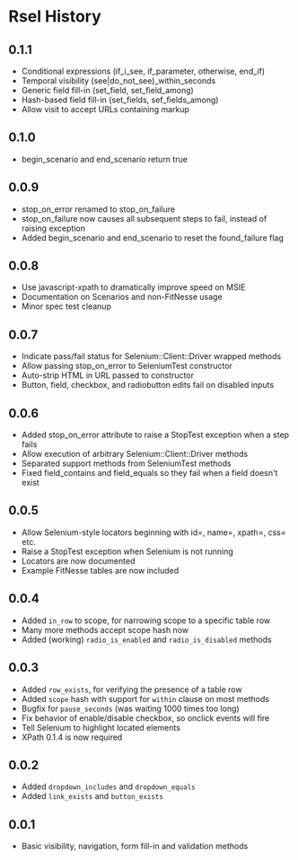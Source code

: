 Rsel History
============

0.1.1
-----

- Conditional expressions (if_i_see, if_parameter, otherwise, end_if)
- Temporal visibility (see|do_not_see)_within_seconds
- Generic field fill-in (set_field, set_field_among)
- Hash-based field fill-in (set_fields, sef_fields_among)
- Allow visit to accept URLs containing markup


0.1.0
-----

- begin_scenario and end_scenario return true


0.0.9
-----

- stop_on_error renamed to stop_on_failure
- stop_on_failure now causes all subsequent steps to fail, instead of raising exception
- Added begin_scenario and end_scenario to reset the found_failure flag


0.0.8
-----

- Use javascript-xpath to dramatically improve speed on MSIE
- Documentation on Scenarios and non-FitNesse usage
- Minor spec test cleanup


0.0.7
-----

- Indicate pass/fail status for Selenium::Client::Driver wrapped methods
- Allow passing stop_on_error to SeleniumTest constructor
- Auto-strip HTML in URL passed to constructor
- Button, field, checkbox, and radiobutton edits fail on disabled inputs


0.0.6
-----

- Added stop_on_error attribute to raise a StopTest exception when a step fails
- Allow execution of arbitrary Selenium::Client::Driver methods
- Separated support methods from SeleniumTest methods
- Fixed field_contains and field_equals so they fail when a field doesn't exist


0.0.5
-----

- Allow Selenium-style locators beginning with id=, name=, xpath=, css= etc.
- Raise a StopTest exception when Selenium is not running
- Locators are now documented
- Example FitNesse tables are now included


0.0.4
-----

- Added `in_row` to scope, for narrowing scope to a specific table row
- Many more methods accept scope hash now
- Added (working) `radio_is_enabled` and `radio_is_disabled` methods


0.0.3
-----

- Added `row_exists`, for verifying the presence of a table row
- Added `scope` hash with support for `within` clause on most methods
- Bugfix for `pause_seconds` (was waiting 1000 times too long)
- Fix behavior of enable/disable checkbox, so onclick events will fire
- Tell Selenium to highlight located elements
- XPath 0.1.4 is now required


0.0.2
-----

- Added `dropdown_includes` and `dropdown_equals`
- Added `link_exists` and `button_exists`


0.0.1
-----

- Basic visibility, navigation, form fill-in and validation methods

